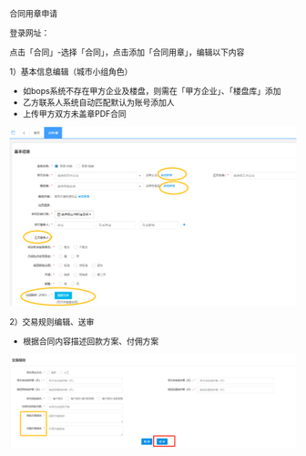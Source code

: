 合同用章申请

登录网址：

点击「合同」-选择「合同」，点击添加「合同用章」，编辑以下内容

1）基本信息编辑（城市小组角色）

* 如bops系统不存在甲方企业及楼盘，则需在「甲方企业」、「楼盘库」添加
* 乙方联系人系统自动匹配默认为账号添加人
* 上传甲方双方未盖章PDF合同

![](/1/合同用章)

2）交易规则编辑、送审

* 根据合同内容描述回款方案、付佣方案

![](/1/交易图片)

